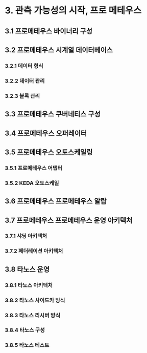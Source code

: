 # 3. 관측 가능성의 시작, 프로 메테우스

## 3.1 프로메테우스 바이너리 구성

## 3.2 프로메테우스 시계열 데이터베이스

### 3.2.1 데이터 형식

### 3.2.2 데이터 관리

### 3.2.3 블록 관리

## 3.3 프로메테우스 쿠버네티스 구성

## 3.4 프로메테우스 오퍼레이터

## 3.5 프로메테우스 오토스케일링

### 3.5.1 프로메테우스 어댑터

### 3.5.2 KEDA 오토스케일

## 3.6 프로메테우스 프로메테우스 알람

## 3.7 프로메테우스 프로메테우스 운영 아키텍처

### 3.7.1 샤딩 아키텍처

### 3.7.2 페더레이션 아키텍처

## 3.8 타노스 운영

### 3.8.1 타노스 아키텍처

### 3.8.2 타노스 사이드카 방식

### 3.8.3 타노스 리시버 방식

### 3.8.4 타노스 구성

### 3.8.5 타노스 테스트
